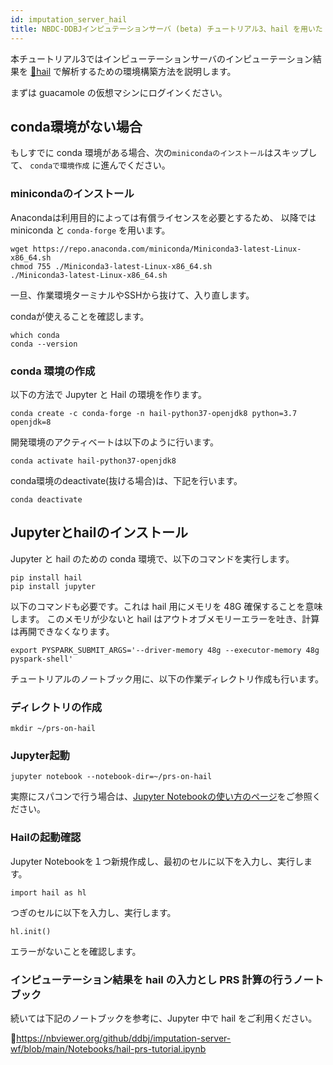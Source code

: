 ```yaml
---
id: imputation_server_hail
title: NBDC-DDBJインピュテーションサーバ (beta) チュートリアル3、hail を用いた PRS 計算
---
```


本チュートリアル3ではインピューテーションサーバのインピューテーション結果を
[&#x1f517;<u>hail</u>](https://hail.is) で解析するための環境構築方法を説明します。

まずは guacamole の仮想マシンにログインください。



## conda環境がない場合

もしすでに conda 環境がある場合、次の`minicondaのインストール`はスキップして、 `condaで環境作成` に進んでください。

### minicondaのインストール

Anacondaは利用目的によっては有償ライセンスを必要とするため、
以降では miniconda と `conda-forge` を用います。

```
wget https://repo.anaconda.com/miniconda/Miniconda3-latest-Linux-x86_64.sh
chmod 755 ./Miniconda3-latest-Linux-x86_64.sh
./Miniconda3-latest-Linux-x86_64.sh
```

一旦、作業環境ターミナルやSSHから抜けて、入り直します。

condaが使えることを確認します。

```
which conda
conda --version
```

### conda 環境の作成

以下の方法で Jupyter と Hail の環境を作ります。

```
conda create -c conda-forge -n hail-python37-openjdk8 python=3.7 openjdk=8
```

開発環境のアクティベートは以下のように行います。

```
conda activate hail-python37-openjdk8
```

conda環境のdeactivate(抜ける場合)は、下記を行います。

```
conda deactivate
```

## Jupyterとhailのインストール

Jupyter と hail のための conda 環境で、以下のコマンドを実行します。


```
pip install hail
pip install jupyter
```

以下のコマンドも必要です。これは hail 用にメモリを 48G 確保することを意味します。
このメモリが少ないと hail はアウトオブメモリーエラーを吐き、計算は再開できなくなります。

```
export PYSPARK_SUBMIT_ARGS='--driver-memory 48g --executor-memory 48g pyspark-shell'
```

チュートリアルのノートブック用に、以下の作業ディレクトリ作成も行います。

### ディレクトリの作成

```
mkdir ~/prs-on-hail
```

### Jupyter起動

```
jupyter notebook --notebook-dir=~/prs-on-hail
```

実際にスパコンで行う場合は、[<u>Jupyter Notebookの使い方のページ</u>](/software/jupyter_notebook)をご参照ください。


### Hailの起動確認

Jupyter Notebookを１つ新規作成し、最初のセルに以下を入力し、実行します。

```
import hail as hl
```

つぎのセルに以下を入力し、実行します。

```
hl.init()
```

エラーがないことを確認します。

### インピューテーション結果を hail の入力とし PRS 計算の行うノートブック

続いては下記のノートブックを参考に、Jupyter 中で hail をご利用ください。

&#x1f517;<u>https://nbviewer.org/github/ddbj/imputation-server-wf/blob/main/Notebooks/hail-prs-tutorial.ipynb</u>

